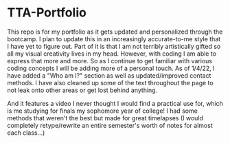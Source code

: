 # TTA-Portfolio
This repo is for my portfolio as it gets updated and personalized through the bootcamp.
I plan to update this in an increasingly accurate-to-me style that I have yet to figure out. 
Part of it is that I am not terribly artistically gifted so all my visual creativity lives in my head. 
However, with coding I am able to express that more and more. So as I continue to get familiar with various coding concepts I 
will be adding more of a personal touch. As of 1/4/22, I have added a "Who am I?" section as well as updated/improved contact methods. I have also cleaned
up some of the text throughout the page to not leak onto other areas or get lost behind anything. 

And it features a video I never thought I would find a practical use for, which is me studying for finals my sophomore year of college! 
I had some methods that weren't the best but made for great timelapses (I would completely retype/rewrite an entire semester's worth of notes for almost each class...)
